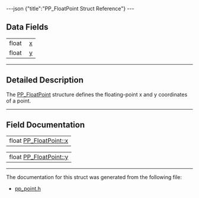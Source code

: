 ---json {"title":"PP\_FloatPoint Struct Reference"} ---

Data Fields
-----------

<table><tbody><tr class="odd"><td style="text-align: right;">float </td><td><a href="/docs/native-client/pepper_dev/c/struct_p_p___float_point#a40405bdfc98bbc0fe7aa8c065d971947" class="el">x</a></td></tr><tr class="even"><td style="text-align: right;">float </td><td><a href="/docs/native-client/pepper_dev/c/struct_p_p___float_point#a9662ff4361457b92ef5bab02b3850521" class="el">y</a></td></tr></tbody></table>

------------------------------------------------------------------------

<span id="details" class="anchor" style="margin: 0;"></span>

Detailed Description
--------------------

The <a href="/docs/native-client/pepper_dev/c/struct_p_p___float_point/" class="el" title="The PP_FloatPoint structure defines the floating-point x and y coordinates of a point.">PP_FloatPoint</a> structure defines the floating-point x and y coordinates of a point.

------------------------------------------------------------------------

Field Documentation
-------------------

<span id="a40405bdfc98bbc0fe7aa8c065d971947" class="anchor" style="margin: 0;"></span>

<table><tbody><tr class="odd"><td>float <a href="/docs/native-client/pepper_dev/c/struct_p_p___float_point#a40405bdfc98bbc0fe7aa8c065d971947" class="el">PP_FloatPoint::x</a></td></tr></tbody></table>

<span id="a9662ff4361457b92ef5bab02b3850521" class="anchor" style="margin: 0;"></span>

<table><tbody><tr class="odd"><td>float <a href="/docs/native-client/pepper_dev/c/struct_p_p___float_point#a9662ff4361457b92ef5bab02b3850521" class="el">PP_FloatPoint::y</a></td></tr></tbody></table>

------------------------------------------------------------------------

The documentation for this struct was generated from the following file:

-   <a href="/docs/native-client/pepper_dev/c/pp__point_8h/" class="el">pp_point.h</a>
